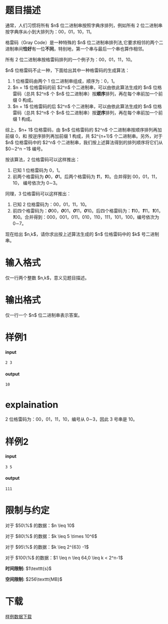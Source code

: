 # 题目描述

<p>通常，人们习惯将所有 $n$ 位二进制串按照字典序排列，例如所有 2 位二进制串按字典序从小到大排列为：00，01，10，11。</p>
<p>格雷码（Gray Code）是一种特殊的 $n$ 位二进制串排列法,它要求相邻的两个二进制串间<strong>恰好</strong>有一位<strong>不同</strong>，特别地，第一个串与最后一个串也算作相邻。</p>
<p>所有 2 位二进制串按格雷码排列的一个例子为：00，01，11，10。</p>
<p>$n$ 位格雷码不止一种，下面给出其中一种格雷码的生成算法： </p>
<ol><li>1 位格雷码由两个 1 位二进制串组成，顺序为：0，1。 </li>
<li>$n + 1$ 位格雷码的前 $2^n$ 个二进制串，可以由依此算法生成的 $n$ 位格雷码（总共 $2^n$ 个 $n$ 位二进制串）按<strong>顺序</strong>排列，再在每个串前加一个前缀 0 构成。 </li>
<li>$n + 1$ 位格雷码的后 $2^n$ 个二进制串，可以由依此算法生成的 $n$ 位格雷码（总共 $2^n$ 个 $n$ 位二进制串）按<strong>逆序</strong>排列，再在每个串前加一个前缀 1 构成。 </li>
</ol><p>综上，$n+ 1$ 位格雷码，由 $n$ 位格雷码的 $2^n$ 个二进制串按顺序排列再加前缀 0，和 按逆序排列再加前缀 1 构成，共 $2^{n+1}$ 个二进制串。另外，对于 $n$ 位格雷码中的 $2^n$ 个二进制串，我们按上述算法得到的排列顺序将它们从 $0∼2^n −1$ 编号。</p>
<p>按该算法，2 位格雷码可以这样推出： </p>
<ol><li>已知 1 位格雷码为 0，1。 </li>
<li>前两个格雷码为 <strong><em>0</em></strong>0，<strong><em>0</em></strong>1。后两个格雷码为 <strong><em>1</em></strong>1，<strong><em>1</em></strong>0。合并得到 00，01，11，10， 编号依次为 0∼3。 </li>
</ol><p>同理，3 位格雷码可以这样推出： </p>
<ol><li>已知 2 位格雷码为：00，01，11，10。 </li>
<li>前四个格雷码为：<strong><em>0</em></strong>00，<strong><em>0</em></strong>01，<strong><em>0</em></strong>11，<strong><em>0</em></strong>10。后四个格雷码为：<strong><em>1</em></strong>10，<strong><em>1</em></strong>11，<strong><em>1</em></strong>01， <strong><em>1</em></strong>00。合并得到：000，001，011，010，110，111，101，100，编号依次为 0∼7。 </li>
</ol><p>现在给出 $n,k$，请你求出按上述算法生成的 $n$ 位格雷码中的 $k$ 号二进制串。</p>

# 输入格式


<p>仅一行两个整数 $n,k$，意义见题目描述。</p>

# 输出格式


<p>仅一行一个 $n$ 位二进制串表示答案。</p>

# 样例1


<h4>input</h4>
<pre><code class="sh_plain">2 3</code></pre>
<h4>output</h4>
<pre><code class="sh_plain">10</code></pre>

# explaination


<p>2 位格雷码为：00，01，11，10，编号从 0∼3，因此 3 号串是 10。</p>

# 样例2


<h4>input</h4>
<pre><code class="sh_plain">3 5</code></pre>
<h4>output</h4>
<pre><code class="sh_plain">111</code></pre>

# 限制与约定


<p>对于 $50\%$ 的数据：$n \leq 10$ </p>
<p>对于 $80\%$ 的数据：$k \leq 5 \times 10^6$</p>
<p>对于 $95\%$ 的数据：$k \leq 2^{63} -1$</p>
<p>对于 $100\%$ 的数据：$1 \leq n \leq 64,0 \leq k &lt; 2^n-1$</p>
<p><strong>时间限制:</strong> $1\texttt{s}$</p>
<p><strong>空间限制:</strong> $256\texttt{MB}$</p>

# 下载


<p><a href="/download.php?type=problem&amp;id=488">样例数据下载</a></p>
